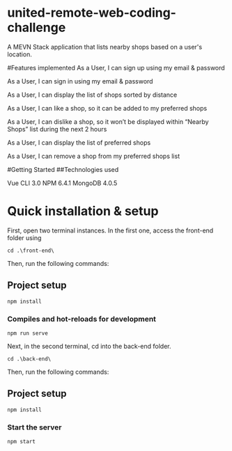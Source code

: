 # united-remote-web-coding-challenge
A MEVN Stack application that lists nearby shops based on a user's location.

#Features implemented
As a User, I can sign up using my email & password

As a User, I can sign in using my email & password

As a User, I can display the list of shops sorted by distance

As a User, I can like a shop, so it can be added to my preferred shops

As a User, I can dislike a shop, so it won’t be displayed within “Nearby Shops” list during the next 2 hours

As a User, I can display the list of preferred shops

As a User, I can remove a shop from my preferred shops list

#Getting Started
##Technologies used

Vue CLI 3.0
NPM 6.4.1
MongoDB 4.0.5

# Quick installation & setup
First, open two terminal instances. In the first one, access the front-end folder using
```
cd .\front-end\
```

Then, run the following commands:

## Project setup
```
npm install
```

### Compiles and hot-reloads for development
```
npm run serve
```

Next, in the second terminal, cd into the back-end folder.
```
cd .\back-end\
```
Then, run the following commands:

## Project setup
```
npm install
```

### Start the server
```
npm start
```

